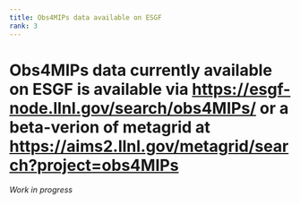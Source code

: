 ```yaml
---
title: Obs4MIPs data available on ESGF 
rank: 3
---
```

# Obs4MIPs data currently available on ESGF is available via https://esgf-node.llnl.gov/search/obs4MIPs/ or a beta-verion of metagrid at https://aims2.llnl.gov/metagrid/search?project=obs4MIPs 

*Work in progress*
